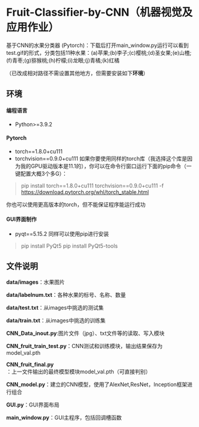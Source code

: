 # Fruit-Classifier-by-CNN（机器视觉及应用作业）
基于CNN的水果分类器 (Pytorch)：下载后打开main_window.py运行可以看到test.gif的形式，分类包括11种水果：(a)苹果;(b)李子;(c)樱桃;(d)圣女果;(e)山楂;(f)青枣;(g)猕猴桃;(h)柠檬;(i)龙眼;(j)青橘;(k)红橘

（已改成相对路径不需设置其他地方，但需要安装如下**环境**）

## 环境
#### 编程语言
+ Python>=3.9.2
#### Pytorch
+ torch==1.8.0+cu111 
+ torchvision==0.9.0+cu111 
如果你要使用同样的torch库（我选择这个库是因为我的GPU驱动版本是11.1的），你可以在命令行窗口运行下面的pip命令（一键配置大概3个多G）：
>pip install torch==1.8.0+cu111 torchvision==0.9.0+cu111  -f https://download.pytorch.org/whl/torch_stable.html

你也可以使用更高版本的torch，但不能保证程序能运行成功
#### GUI界面制作
+ pyqt==5.15.2
同样可以使用pip进行安装
>pip install PyQt5
>pip install PyQt5-tools

## 文件说明
**data/images**：水果图片

**data/labelnum.txt**：各种水果的标号、名称、数量

**data/test.txt**：从images中挑选的测试集

**data/train.txt**：从images中挑选的训练集

**CNN_Data_inout.py**:图片文件（jpg）、txt文件等的读取、写入模块

**CNN_fruit_train_test.py**：CNN测试和训练模块，输出结果保存为model_val.pth

**CNN_fruit_final.py**：上一文件输出的最终模型模块model_val.pth（可直接判别）

**CNN_model.py**：建立的CNN模型，使用了AlexNet,ResNet，Inception框架进行组合

**GUI.py**：GUI界面布局

**main_window.py**：GUI主程序，包括回调槽函数
